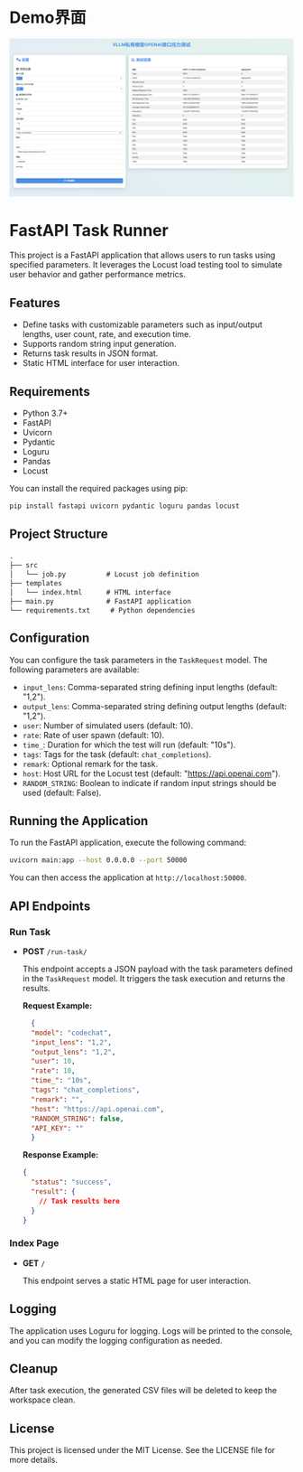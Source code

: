 # Demo界面
![](docs/page.png)

# FastAPI Task Runner

This project is a FastAPI application that allows users to run tasks using specified parameters. It leverages the Locust load testing tool to simulate user behavior and gather performance metrics.

## Features

- Define tasks with customizable parameters such as input/output lengths, user count, rate, and execution time.
- Supports random string input generation.
- Returns task results in JSON format.
- Static HTML interface for user interaction.

## Requirements

- Python 3.7+
- FastAPI
- Uvicorn
- Pydantic
- Loguru
- Pandas
- Locust

You can install the required packages using pip:

```bash
pip install fastapi uvicorn pydantic loguru pandas locust
```

## Project Structure

```
.
├── src
│   └── job.py          # Locust job definition
├── templates
│   └── index.html      # HTML interface
├── main.py             # FastAPI application
└── requirements.txt     # Python dependencies
```

## Configuration

You can configure the task parameters in the `TaskRequest` model. The following parameters are available:

- `input_lens`: Comma-separated string defining input lengths (default: "1,2").
- `output_lens`: Comma-separated string defining output lengths (default: "1,2").
- `user`: Number of simulated users (default: 10).
- `rate`: Rate of user spawn (default: 10).
- `time_`: Duration for which the test will run (default: "10s").
- `tags`: Tags for the task (default: `chat_completions`).
- `remark`: Optional remark for the task.
- `host`: Host URL for the Locust test (default: "https://api.openai.com").
- `RANDOM_STRING`: Boolean to indicate if random input strings should be used (default: False).

## Running the Application

To run the FastAPI application, execute the following command:

```bash
uvicorn main:app --host 0.0.0.0 --port 50000
```

You can then access the application at `http://localhost:50000`.

## API Endpoints

### Run Task

- **POST** `/run-task/`

  This endpoint accepts a JSON payload with the task parameters defined in the `TaskRequest` model. It triggers the task execution and returns the results.

  **Request Example:**

  ```json
    {
    "model": "codechat",
    "input_lens": "1,2",
    "output_lens": "1,2",
    "user": 10,
    "rate": 10,
    "time_": "10s",
    "tags": "chat_completions",
    "remark": "",
    "host": "https://api.openai.com",
    "RANDOM_STRING": false,
    "API_KEY": ""
    }
  ```

  **Response Example:**

  ```json
  {
    "status": "success",
    "result": {
      // Task results here
    }
  }
  ```

### Index Page

- **GET** `/`

  This endpoint serves a static HTML page for user interaction.

## Logging

The application uses Loguru for logging. Logs will be printed to the console, and you can modify the logging configuration as needed.

## Cleanup

After task execution, the generated CSV files will be deleted to keep the workspace clean.

## License

This project is licensed under the MIT License. See the LICENSE file for more details.


